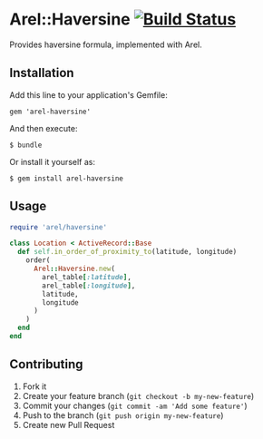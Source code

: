 # Arel::Haversine [![Build Status](https://secure.travis-ci.org/jswanner/arel-haversine.png?branch=master)](https://travis-ci.org/jswanner/arel-haversine)

Provides haversine formula, implemented with Arel.

## Installation

Add this line to your application's Gemfile:

    gem 'arel-haversine'

And then execute:

    $ bundle

Or install it yourself as:

    $ gem install arel-haversine

## Usage

``` ruby
require 'arel/haversine'

class Location < ActiveRecord::Base
  def self.in_order_of_proximity_to(latitude, longitude)
    order(
      Arel::Haversine.new(
        arel_table[:latitude],
        arel_table[:longitude],
        latitude,
        longitude
      )
    )
  end
end
```

## Contributing

1. Fork it
2. Create your feature branch (`git checkout -b my-new-feature`)
3. Commit your changes (`git commit -am 'Add some feature'`)
4. Push to the branch (`git push origin my-new-feature`)
5. Create new Pull Request
